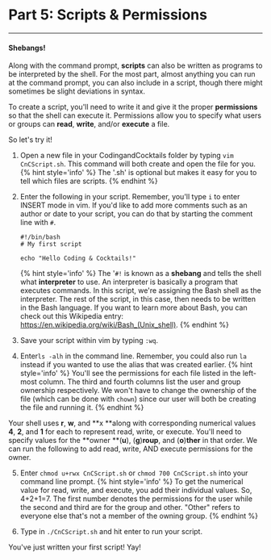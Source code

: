 # Part 5: Scripts & Permissions

---

#### Shebangs!

Along with the command prompt, **scripts** can also be written as programs to be interpreted by the shell. For the most part, almost anything you can run at the command prompt, you can also include in a script, though there might sometimes be slight deviations in syntax.

To create a script, you'll need to write it and give it the proper **permissions** so that the shell can execute it. Permissions allow you to specify what users or groups can **read**, **write**, and/or **execute** a file.

So let's try it!

1. Open a new file in your CodingandCocktails folder by typing `vim CnCScript.sh`. This command will both create and open the file for you.
    {% hint style='info' %}
The '.sh' is optional but makes it easy for you to tell which files are scripts.
    {% endhint %}

2. Enter the following in your script. Remember, you'll type `i` to enter INSERT mode in vim. If you'd like to add more comments such as an author or date to your script, you can do that by starting the comment line with `#`.

    ```
    #!/bin/bash
    # My first script

    echo "Hello Coding & Cocktails!"
    ```
    {% hint style='info' %}
The '`#!` is known as a **shebang** and tells the shell what **interpreter** to use. An interpreter is basically a program that executes commands. In this script, we're assigning the Bash shell as the interpreter. The rest of the script, in this case, then needs to be written in the Bash language. If you want to learn more about Bash, you can check out this Wikipedia entry: https://en.wikipedia.org/wiki/Bash_(Unix_shell).
    {% endhint %}

3. Save your script within vim by typing `:wq`.

4. Enter`ls -alh` in the command line. Remember, you could also run `la` instead if you wanted to use the alias that was created earlier.
    {% hint style='info' %}
You'll see the permissions for each file listed in the left-most column. The third and fourth columns list the user and group ownership respectively. We won't have to change the ownership of the file \(which can be done with `chown`\) since our user will both be creating the file and running it.
    {% endhint %}

  Your shell uses **r**, **w**, and **x **along with corresponding numerical values **4**, **2**, and **1** for each to represent read, write, or execute. You'll need to specify values for the **owner **\(**u**\), \(**g**\)**roup**, and \(**o**\)**ther** in that order. We can run the following to add read, write, AND execute permissions for the owner.

5. Enter `chmod u+rwx CnCScript.sh` or `chmod 700 CnCScript.sh` into your command line prompt.
    {% hint style='info' %}
To get the numerical value for read, write, and execute, you add their individual values. So, 4+2+1=7. The first number denotes the permissions for the user while the second and third are for the group and other. "Other" refers to everyone else that's not a member of the owning group.
    {% endhint %}

6. Type in `./CnCScript.sh` and hit enter to run your script.

You've just written your first script! Yay!
